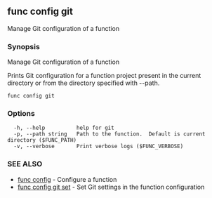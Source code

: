 ## func config git

Manage Git configuration of a function

### Synopsis

Manage Git configuration of a function

Prints Git configuration for a function project present in
the current directory or from the directory specified with --path.


```
func config git
```

### Options

```
  -h, --help          help for git
  -p, --path string   Path to the function.  Default is current directory ($FUNC_PATH)
  -v, --verbose       Print verbose logs ($FUNC_VERBOSE)
```

### SEE ALSO

* [func config](func_config.md)	 - Configure a function
* [func config git set](func_config_git_set.md)	 - Set Git settings in the function configuration

